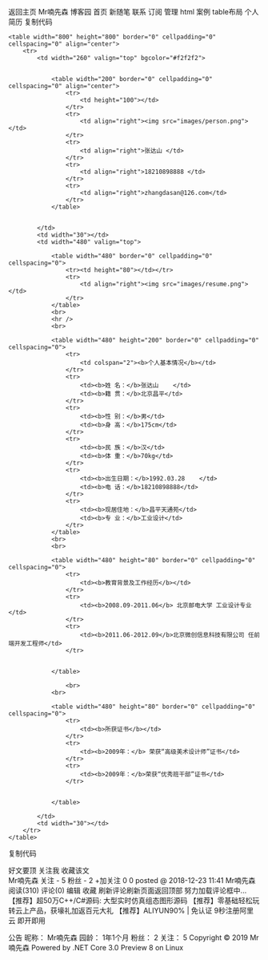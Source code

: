 返回主页
Mr喃先森
博客园
首页
新随笔
联系
订阅
管理
html 案例 table布局 个人简历
复制代码
<!DOCTYPE html>
<html lang="en">
<head>
    <meta charset="UTF-8">
    <title>个人简历</title>
</head>
<body topmargin="0">

    <table width="800" height="800" border="0" cellpadding="0" cellspacing="0" align="center">
        <tr>
            <td width="260" valign="top" bgcolor="#f2f2f2">

                
                <table width="200" border="0" cellpadding="0" cellspacing="0" align="center">
                    <tr>
                        <td height="100"></td>
                    </tr>
                    <tr>
                        <td align="right"><img src="images/person.png"></td>
                    </tr>
                    <tr>
                        <td align="right">张达山 </td>
                    </tr>
                    <tr>
                        <td align="right">18210898888 </td>
                    </tr>
                    <tr>
                        <td align="right">zhangdasan@126.com</td>
                    </tr>
                </table>


            </td>
            <td width="30"></td>
            <td width="480" valign="top">
                
                <table width="480" border="0" cellpadding="0" cellspacing="0">
                    <tr><td height="80"></td></tr>
                    <tr>
                        <td align="right"><img src="images/resume.png"></td>
                    </tr>
                </table>
                <br>
                <hr />
                <br>

                <table width="480" height="200" border="0" cellpadding="0" cellspacing="0">
                    <tr>
                        <td colspan="2"><b>个人基本情况</b></td>                    
                    </tr>
                    <tr>
                        <td><b>姓 名：</b>张达山    </td>
                        <td><b>籍 贯：</b>北京昌平</td>
                    </tr>
                    <tr>
                        <td><b>性 别：</b>男</td>
                        <td><b>身 高：</b>175cm</td>
                    </tr>
                    <tr>
                        <td><b>民 族：</b>汉</td>
                        <td><b>体 重：</b>70kg</td>
                    </tr>
                    <tr>
                        <td><b>出生日期：</b>1992.03.28    </td>
                        <td><b>电 话：</b>18210898888</td>
                    </tr>
                    <tr>
                        <td><b>现居住地：</b>昌平天通苑</td>
                        <td><b>专 业：</b>工业设计</td>
                    </tr>
                </table>
                <br>
                <br>

                <table width="480" height="80" border="0" cellpadding="0" cellspacing="0">
                    <tr>
                        <td><b>教育背景及工作经历</b></td>
                    </tr>
                    <tr>
                        <td><b>2008.09-2011.06</b> 北京邮电大学 工业设计专业</td>
                    </tr>
                    <tr>
                        <td><b>2011.06-2012.09</b>北京微创信息科技有限公司 任前端开发工程师</td>
                    </tr>


                </table>

                    <br>
                <br>

                <table width="480" height="80" border="0" cellpadding="0" cellspacing="0">
                    <tr>
                        <td><b>所获证书</b></td>
                    </tr>
                    <tr>
                        <td><b>2009年：</b> 荣获“高级美术设计师”证书</td>
                    </tr>
                    <tr>
                        <td><b>2009年：</b>荣获“优秀班干部”证书</td>
                    </tr>


                </table>

            </td>
            <td width="30"></td>
        </tr>
    </table>


</body>
</html>
复制代码
 

好文要顶 关注我 收藏该文    
Mr喃先森
关注 - 5
粉丝 - 2
+加关注
0 0
posted @ 2018-12-23 11:41 Mr喃先森 阅读(310) 评论(0) 编辑 收藏
刷新评论刷新页面返回顶部
努力加载评论框中...
【推荐】超50万C++/C#源码: 大型实时仿真组态图形源码
【推荐】零基础轻松玩转云上产品，获壕礼加返百元大礼
【推荐】ALIYUN90% | 免认证 9秒注册阿里云 即开即用


公告
昵称： Mr喃先森 
园龄： 1年1个月 
粉丝： 2 
关注： 5
Copyright © 2019 Mr喃先森
Powered by .NET Core 3.0 Preview 8 on Linux
